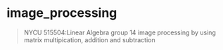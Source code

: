 # image_processing
> NYCU 515504:Linear Algebra group 14
image processing by using matrix multipication, addition and subtraction
